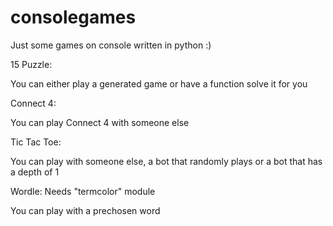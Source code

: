 # consolegames

Just some games on console written in python :)

15 Puzzle:

You can either play a generated game or have a function solve it for you

Connect 4:

You can play Connect 4 with someone else

Tic Tac Toe:

You can play with someone else, a bot that randomly plays or a bot that has a depth of 1

Wordle: Needs "termcolor" module 

You can play with a prechosen word
